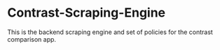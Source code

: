 # Contrast-Scraping-Engine
This is the backend scraping engine and set of policies for the contrast comparison app. 

